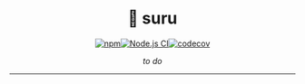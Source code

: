 <h1 align="center" style="display: block; text-align: center;">💮 suru</h1>
<p align="center"><a href="https://www.npmjs.org/package/@saeris/suru"><img src="https://img.shields.io/npm/v/@saeris/suru.svg?style=flat" alt="npm"></a><a href="https://github.com/Saeris/suru/actions/workflows/test.yml"><img src="https://github.com/Saeris/suru/actions/workflows/test.yml/badge.svg" alt="Node.js CI"></a><a href="https://codecov.io/gh/Saeris/suru"><img src="https://codecov.io/gh/Saeris/suru/branch/master/graph/badge.svg" alt="codecov"/></a></p>
<p align="center"><em>to do</em></p>

---
